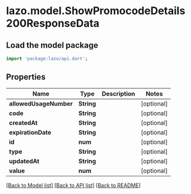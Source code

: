 # lazo.model.ShowPromocodeDetails200ResponseData

## Load the model package
```dart
import 'package:lazo/api.dart';
```

## Properties
Name | Type | Description | Notes
------------ | ------------- | ------------- | -------------
**allowedUsageNumber** | **String** |  | [optional] 
**code** | **String** |  | [optional] 
**createdAt** | **String** |  | [optional] 
**expirationDate** | **String** |  | [optional] 
**id** | **num** |  | [optional] 
**type** | **String** |  | [optional] 
**updatedAt** | **String** |  | [optional] 
**value** | **num** |  | [optional] 

[[Back to Model list]](../README.md#documentation-for-models) [[Back to API list]](../README.md#documentation-for-api-endpoints) [[Back to README]](../README.md)


